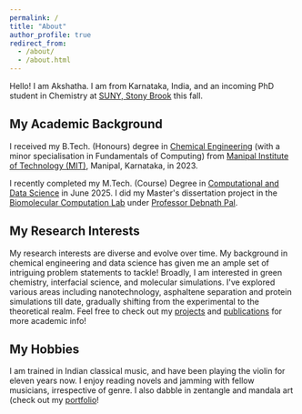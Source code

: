 ```yaml
---
permalink: /
title: "About"
author_profile: true
redirect_from: 
  - /about/
  - /about.html
---
```


Hello! I am Akshatha. I am from Karnataka, India, and an incoming PhD student in Chemistry at [SUNY, Stony Brook](https://www.stonybrook.edu/) this fall. 

## My Academic Background

I received my B.Tech. (Honours) degree in [Chemical Engineering](https://www.manipal.edu/mit/department-faculty/department-list/chemical.html) (with a minor specialisation in Fundamentals of Computing) from [Manipal Institute of Technology (MIT)](https://www.manipal.edu/mit.html), Manipal, Karnataka, in 2023.  

I recently completed my M.Tech. (Course) Degree in [Computational and Data Science](https://cds.iisc.ac.in/) in June 2025. I did my Master's dissertation project in the [Biomolecular Computation Lab](http://pallab.serc.iisc.ernet.in/) under [Professor Debnath Pal](https://cds.iisc.ac.in/faculty/dpal/).

## My Research Interests

My research interests are diverse and evolve over time. My background in chemical engineering and data science has given me an ample set of intriguing problem statements to tackle! Broadly, I am interested in green chemistry, interfacial science, and molecular simulations. I've explored various areas including nanotechnology, asphaltene separation and protein simulations till date, gradually shifting from the experimental to the theoretical realm. Feel free to check out my [projects](https://akshatha58.github.io/year-archive/) and [publications](https://akshatha58.github.io/publications/) for more academic info!

 ## My Hobbies

I am trained in Indian classical music, and have been playing the violin for eleven years now.  I enjoy reading novels and jamming with fellow musicians, irrespective of genre. I also dabble in zentangle and mandala art (check out my [portfolio](https://www.behance.net/akshatha_hebbar)!
